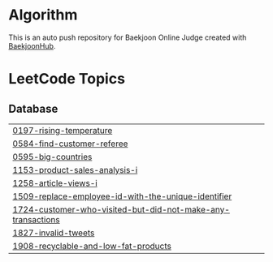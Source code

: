# Algorithm
This is an auto push repository for Baekjoon Online Judge created with [BaekjoonHub](https://github.com/BaekjoonHub/BaekjoonHub).

<!---LeetCode Topics Start-->
# LeetCode Topics
## Database
|  |
| ------- |
| [0197-rising-temperature](https://github.com/mxcoogi/Algorithm/tree/master/0197-rising-temperature) |
| [0584-find-customer-referee](https://github.com/mxcoogi/Algorithm/tree/master/0584-find-customer-referee) |
| [0595-big-countries](https://github.com/mxcoogi/Algorithm/tree/master/0595-big-countries) |
| [1153-product-sales-analysis-i](https://github.com/mxcoogi/Algorithm/tree/master/1153-product-sales-analysis-i) |
| [1258-article-views-i](https://github.com/mxcoogi/Algorithm/tree/master/1258-article-views-i) |
| [1509-replace-employee-id-with-the-unique-identifier](https://github.com/mxcoogi/Algorithm/tree/master/1509-replace-employee-id-with-the-unique-identifier) |
| [1724-customer-who-visited-but-did-not-make-any-transactions](https://github.com/mxcoogi/Algorithm/tree/master/1724-customer-who-visited-but-did-not-make-any-transactions) |
| [1827-invalid-tweets](https://github.com/mxcoogi/Algorithm/tree/master/1827-invalid-tweets) |
| [1908-recyclable-and-low-fat-products](https://github.com/mxcoogi/Algorithm/tree/master/1908-recyclable-and-low-fat-products) |
<!---LeetCode Topics End-->